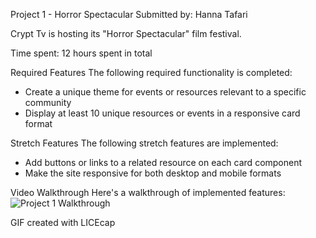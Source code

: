 Project 1 - Horror Spectacular
Submitted by: Hanna Tafari

Crypt Tv is hosting its "Horror Spectacular" film festival.

Time spent: 12 hours spent in total

Required Features
The following required functionality is completed:
 - Create a unique theme for events or resources relevant to a specific community
 - Display at least 10 unique resources or events in a responsive card format

Stretch Features
The following stretch features are implemented:
 - Add buttons or links to a related resource on each card component
 - Make the site responsive for both desktop and mobile formats

Video Walkthrough
Here's a walkthrough of implemented features:
![Project 1 Walkthrough](https://github.com/HannaMT/Project-1/assets/142746456/bcf0e373-bc04-4a68-b706-0a41df62557d)

GIF created with LICEcap
